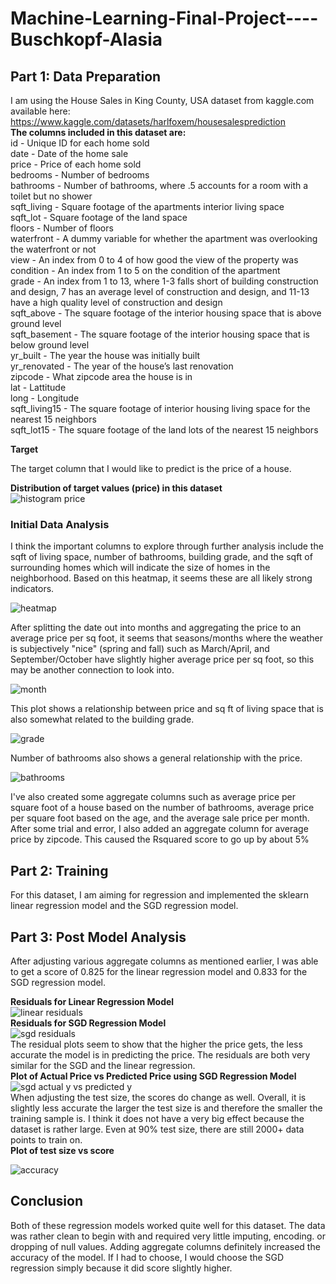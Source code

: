 # Machine-Learning-Final-Project----Buschkopf-Alasia

## Part 1: Data Preparation
I am using the House Sales in King County, USA dataset from kaggle.com available here: https://www.kaggle.com/datasets/harlfoxem/housesalesprediction</br>
**The columns included in this dataset are:** </br>
id - Unique ID for each home sold </br>
date - Date of the home sale</br>
price - Price of each home sold</br>
bedrooms - Number of bedrooms</br>
bathrooms - Number of bathrooms, where .5 accounts for a room with a toilet but no shower</br>
sqft_living - Square footage of the apartments interior living space</br>
sqft_lot - Square footage of the land space</br>
floors - Number of floors</br>
waterfront - A dummy variable for whether the apartment was overlooking the waterfront or not</br>
view - An index from 0 to 4 of how good the view of the property was</br>
condition - An index from 1 to 5 on the condition of the apartment</br>
grade - An index from 1 to 13, where 1-3 falls short of building construction and design, 7 has an average level of construction and design, and 11-13 have a high quality level of construction and design</br>
sqft_above - The square footage of the interior housing space that is above ground level</br>
sqft_basement - The square footage of the interior housing space that is below ground level</br>
yr_built - The year the house was initially built</br>
yr_renovated - The year of the house’s last renovation</br>
zipcode - What zipcode area the house is in</br>
lat - Lattitude</br>
long - Longitude</br>
sqft_living15 - The square footage of interior housing living space for the nearest 15 neighbors</br>
sqft_lot15 - The square footage of the land lots of the nearest 15 neighbors</br>

 **Target**</br>

The target column that I would like to predict is the price of a house. </br>

**Distribution of target values (price) in this dataset**</br>
![histogram price](https://user-images.githubusercontent.com/82225286/165817872-555c883f-5c58-4521-ae9a-dd07c0d9e0c4.png)

### Initial Data Analysis</br>

I think the important columns to explore through further analysis include the sqft of living space, number of bathrooms, building grade, and the sqft of surrounding homes which will indicate the size of homes in the neighborhood. Based on this heatmap, it seems these are all likely strong indicators. </br>

![heatmap](https://user-images.githubusercontent.com/82225286/167062443-5f02582c-cd37-4d64-bb7d-309190b2a448.png)</br>


After splitting the date out into months and aggregating the price to an average price per sq foot, it seems that seasons/months where the weather is subjectively "nice" (spring and fall) such as March/April, and September/October have slightly higher average price per sq foot, so this may be another connection to look into.</br>

![month](https://user-images.githubusercontent.com/82225286/165663010-54d14d49-e468-4395-af88-70e556e82814.png)

This plot shows a relationship between price and sq ft of living space that is also somewhat related to the building grade. </br>

![grade](https://user-images.githubusercontent.com/82225286/165664848-9d7f2ecc-bef0-4588-ad73-dbf6ecc61987.png)

Number of bathrooms also shows a general relationship with the price. </br>

![bathrooms](https://user-images.githubusercontent.com/82225286/165665239-9cfe2e64-f8c8-409e-873e-cb9470bd4938.png)

I've also created some aggregate columns such as average price per square foot of a house based on the number of bathrooms, average price per square foot based on the age, and the average sale price per month. After some trial and error, I also added an aggregate column for average price by zipcode. This caused the Rsquared score to go up by about 5%


## Part 2: Training </br>
For this dataset, I am aiming for regression and implemented the sklearn linear regression model and the SGD regression model.

## Part 3: Post Model Analysis </br>
After adjusting various aggregate columns as mentioned earlier, I was able to get a score of 0.825 for the linear regression model and 0.833 for the SGD regression model. </br> 

**Residuals for Linear Regression Model**</br>
![linear residuals](https://user-images.githubusercontent.com/82225286/167061777-03eaa6f0-2170-4acd-879f-d9ad8e121c11.png)</br>
**Residuals for SGD Regression Model**</br>
![sgd residuals](https://user-images.githubusercontent.com/82225286/167061827-77ed031c-4273-4ac9-9520-089020cfca94.png)</br>
 The residual plots seem to show that the higher the price gets, the less accurate the model is in predicting the price. The residuals are both very similar for the SGD and the linear regression.</br>
**Plot of Actual Price vs Predicted Price using SGD Regression Model** </br>
![sgd actual y vs predicted y](https://user-images.githubusercontent.com/82225286/167061907-2eff712b-1a9b-4172-aa79-d6e9591c07a7.png) </br>
When adjusting the test size, the scores do change as well. Overall, it is slightly less accurate the larger the test size is and therefore the smaller the training sample is. I think it does not have a very big effect because the dataset is rather large. Even at 90% test size, there are still 2000+ data points to train on.</br>
**Plot of test size vs score** </br>

![accuracy](https://user-images.githubusercontent.com/82225286/167063729-2162d213-7dcc-456c-997b-9e88e78c0f09.png)

## Conclusion</br> 
Both of these regression models worked quite well for this dataset. The data was rather clean to begin with and required very little imputing, encoding. or dropping of null values. Adding aggregate columns definitely increased the accuracy of the model. If I had to choose, I would choose the SGD regression simply because it did score slightly higher.


